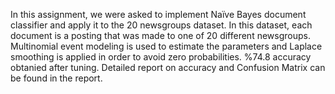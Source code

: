 In this assignment, we were asked to implement Naïve Bayes document classifier and apply it to
the 20 newsgroups dataset. In this dataset, each document is a posting that was made to one of 20
different newsgroups. Multinomial event modeling is used to estimate the parameters and Laplace 
smoothing is applied in order to avoid zero probabilities. %74.8 accuracy obtanied after tuning.
Detailed report on accuracy and Confusion Matrix can be found in the report.
